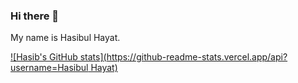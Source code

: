 ### Hi there 👋

My name is Hasibul Hayat.

[![Hasib's GitHub stats](https://github-readme-stats.vercel.app/api?username=Hasibul Hayat)](https://github.com/anuraghazra/github-readme-stats)
